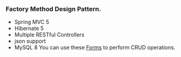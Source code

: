 ### Factory Method Design Pattern.
- Spring MVC 5
- Hibernate 5
- Multiple RESTful Controllers
- json support
- MySQL 8
You can use these [Forms](https://github.com/jethronap/CheckPayFront) to perform CRUD operations.
